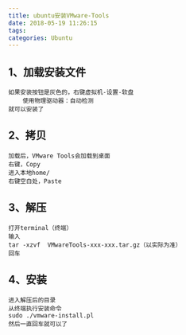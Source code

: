 ```yaml
---
title: ubuntu安装VMware-Tools
date: 2018-05-19 11:26:15
tags:
categories: Ubuntu
---
```

1、加载安装文件
---
	如果安装按钮是灰色的，右键虚拟机-设置-软盘
		使用物理驱动器：自动检测
	就可以安装了
2、拷贝
---
	加载后，VMware Tools会加载到桌面
	右键，Copy
	进入本地home/
	右键空白处，Paste
3、解压
---
	打开terminal（终端）
	输入
	tar -xzvf  VMwareTools-xxx-xxx.tar.gz（以实际为准）
	回车
4、安装
---
	进入解压后的目录
	从终端执行安装命令
	sudo ./vmware-install.pl 
	然后一直回车就可以了
